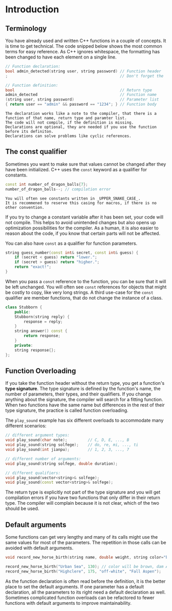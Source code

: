 # Introduction

## Terminology

You have already used and written C++ functions in a couple of concepts.
It is time to get technical.
The code snipped below shows the most common terms for easy reference.
As C++ ignores whitespace, the formatting has been changed to have each element on a single line.

```cpp
// Function declaration:
bool admin_detected(string user, string password) // Function header
;                                                 // Don't forget the ';' for the declaration

// Function definition:
bool                                              // Return type
admin_detected                                    // Function name
(string user, string password)                    // Parameter list
{ return user == "admin" && password == "1234"; } // Function body
```
~~~~exercism/advanced
The declaration works like a note to the compiler, that there is a function of that name, return type and paramter list.
The code will not compile, if the definition is missing.
Declarations are optional, they are needed if you use the function before its definiton.
Declarations can solve problems like cyclic references.
~~~~

## The const qualifier

Sometimes you want to make sure that values cannot be changed after they have been initialized.
C++ uses the `const` keyword as a qualifier for constants.

```cpp
const int number_of_dragon_balls{7};
number_of_dragon_balls--; // compilation error
```

~~~~exercism/note
You will often see constants written in _UPPER_SNAKE_CASE_.
It is recommened to reserve this casing for macros, if there is no other convention.
~~~~

If you try to change a constant variable after it has been set, your code will not compile.
This helps to avoid unintended changes but also opens up optimization possibilities for the compiler.
As a human, it is also easier to reason about the code, if you know that certain parts will not be affected.

You can also have `const` as a qualifier for function parameters.

```cpp
string guess_number(const int& secret, const int& guess) {
    if (secret < guess) return "lower.";
    if (secret > guess) return "higher.";
    return "exact!";
}
```

When you pass a `const` reference to the function, you can be sure that it will be left unchanged.
You will often see `const` references for objects that might be costly to copy, like very long strings.
A third use-case for the `const` qualifier are member functions, that do not change the instance of a class.

```cpp
class Stubborn {
    public:
    Stubborn(string reply) {
        response = reply;
    }
    string answer() const {
        return response;
    }
    private:
    string response{};
};
```

## Function Overloading

If you take the function header without the return type, you get a function's __type signature__.
The type signature is defined by the function's name, the number of parameters, their types, and their qualifiers.
If you change anything about the signature, the compiler will search for a fitting function.
When two functions have the same name but differences in the rest of their type signature, the practice is called function overloading.

The `play_sound` example has six different overloads to accommodate many different scenarios:

```cpp
// different argument types:
void play_sound(char note);         // C, D, E, ..., B
void play_sound(string solfege);    // do, re, mi, ..., ti
void play_sound(int jianpu);        // 1, 2, 3, ..., 7

// different number of arguments:
void play_sound(string solfege, double duration);

// different qualifiers:
void play_sound(vector<string>& solfege);
void play_sound(const vector<string>& solfege);
```

The return type is explicitly not part of the type signature and you will get compilation errors if you have two functions that only differ in their return type.
The compiler will complain because it is not clear, which of the two should be used.

## Default arguments

Some functions can get very lengthy and many of its calls might use the same values for most of the parameters.
The repetition in those calls can be avoided with default arguments.

```cpp
void record_new_horse_birth(string name, double weight, string color="brown-ish", string dam="Alruccaba", string sire="Poseidon");

record_new_horse_birth("Urban Sea", 130); // color will be brown, dam Alruccabam, sire Poseidon
record_new_horse_birth("Highclere", 175, "off-white", "Fall Aspen");   // sire will be Poseidon
```

As the function declaration is often read before the definition, it is the better place to set the default arguments.
If one parameter has a default declaration, all the parameters to its right need a default declaration as well.
Sometimes complicated function overloads can be refactored to fewer functions with default arguments to improve maintainability.
